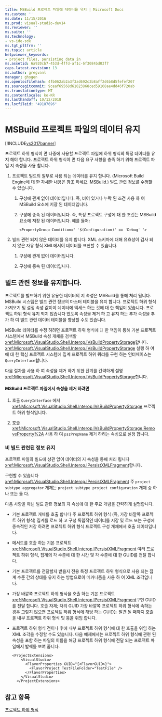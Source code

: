 ```yaml
---
title: MSBuild 프로젝트 파일에 데이터를 유지 | Microsoft Docs
ms.custom: ''
ms.date: 11/15/2016
ms.prod: visual-studio-dev14
ms.reviewer: ''
ms.suite: ''
ms.technology:
- vs-ide-sdk
ms.tgt_pltfrm: ''
ms.topic: article
helpviewer_keywords:
- project files, persisting data in
ms.assetid: 6a920cb7-453d-4ffd-af1c-6f3084bd03f7
caps.latest.revision: 13
ms.author: gregvanl
manager: ghogen
ms.openlocfilehash: 4fb062ab2a3f3ad692c3b8aff2d6b8d5fefef207
ms.sourcegitcommit: 9ceaf69568d61023868ced59108ae4dd46f720ab
ms.translationtype: MT
ms.contentlocale: ko-KR
ms.lasthandoff: 10/12/2018
ms.locfileid: "49187696"
---
```

# <a name="persisting-data-in-the-msbuild-project-file"></a>MSBuild 프로젝트 파일의 데이터 유지
[!INCLUDE[vs2017banner](../../includes/vs2017banner.md)]

프로젝트 하위 형식이 면 나중에 사용할 프로젝트 파일에 하위 형식의 특정 데이터를 유지 해야 합니다. 프로젝트 하위 형식이 면 다음 요구 사항을 충족 하기 위해 프로젝트 파일 지 속성을 사용 합니다.  
  
1.  프로젝트 빌드의 일부로 사용 되는 데이터를 유지 합니다. (Microsoft Build Engine에 대 한 자세한 내용은 참조 하세요. [MSBuild](http://msdn.microsoft.com/en-us/7c49aba1-ee6c-47d8-9de1-6f29a906e20b).) 빌드 관련 정보를 수행할 수 있습니다.  
  
    1.  구성에 관계 없이 데이터입니다. 즉, 비어 있거나 누락 된 조건 사용 하 여 MSBuild 요소에 저장 된 데이터입니다.  
  
    2.  구성에 종속 된 데이터입니다. 즉, 특정 프로젝트 구성에 대 한 조건는 MSBuild 요소에 저장 된 데이터입니다. 예를 들어:  
  
        ```  
        <PropertyGroup Condition=" '$(Configuration)' == 'Debug' ">  
        ```  
  
2.  빌드 관련 되지 않은 데이터를 유지 합니다. XML 스키마에 대해 유효성이 검사 되지 않은 자유 형식 XML에서이 데이터를 표현할 수 있습니다.  
  
    1.  구성에 관계 없이 데이터입니다.  
  
    2.  구성에 종속 된 데이터입니다.  
  
## <a name="persisting-build-related-information"></a>빌드 관련 정보를 유지합니다.  
 프로젝트를 빌드하기 위한 유용한 데이터의 지 속성은 MSBuild를 통해 처리 됩니다. MSBuild 시스템은 빌드 관련 정보의 마스터 테이블을 유지 합니다. 프로젝트 하위 형식 가져오기 및 설정 속성 값이이 데이터에 액세스 하는 것에 대 한 책임이 있습니다. 프로젝트 하위 형식 유지 되지 않습니다 있도록 속성을 제거 하 고 유지 하는 추가 속성을 추가 하 여 빌드 관련 데이터 테이블을 향상할 수도 있습니다.  
  
 MSBuild 데이터를 수정 하려면 프로젝트 하위 형식에 대 한 책임이 통해 기본 프로젝트 시스템에서 MSBuild 속성 개체를 검색할 <xref:Microsoft.VisualStudio.Shell.Interop.IVsBuildPropertyStorage>합니다. <xref:Microsoft.VisualStudio.Shell.Interop.IVsBuildPropertyStorage> 실행 하 여에 대 한 핵심 프로젝트 시스템에 집계 프로젝트 하위 쿼리를 구현 하는 인터페이스는 `QueryInterface`합니다.  
  
 다음 절차를 사용 하 여 속성을 제거 하기 위한 단계를 간략하게 설명 <xref:Microsoft.VisualStudio.Shell.Interop.IVsBuildPropertyStorage>합니다.  
  
#### <a name="to-remove-a-property-from-an-msbuild-project-file"></a>MSBuild 프로젝트 파일에서 속성을 제거 하려면  
  
1.  호출 `QueryInterface` 에서 <xref:Microsoft.VisualStudio.Shell.Interop.IVsBuildPropertyStorage> 프로젝트 하위 형식입니다.  
  
2.  호출 <xref:Microsoft.VisualStudio.Shell.Interop.IVsBuildPropertyStorage.RemoveProperty%2A> 사용 하 여 `pszPropName` 제거 하려는 속성으로 설정 합니다.  
  
### <a name="persisting-non-build-related-information"></a>비 빌드 관련된 정보 유지  
 프로젝트 파일의 빌드에 상관 없이 데이터의 지 속성을 통해 처리 됩니다 <xref:Microsoft.VisualStudio.Shell.Interop.IPersistXMLFragment>합니다.  
  
 구현할 수 있습니다 <xref:Microsoft.VisualStudio.Shell.Interop.IPersistXMLFragment> 주 `project subtype aggregator` 개체는 `project subtype project configuration` 개체 중 하나 또는 둘 다.  
  
 다음 사항을 아닌 빌드 관련 정보의 지 속성에 대 한 주요 개념을 간략하게 설명합니다.  
  
-   기본 프로젝트 개체를 호출 합니다 주 프로젝트 하위 형식 (즉, 가장 바깥쪽 프로젝트 하위 형식) 집계를 로드 하 고 구성 독립적인 데이터를 저장 및 로드 또는 구성에 종속적인 저장 하려면 프로젝트 하위 형식 프로젝트 구성 개체에서 호출 데이터입니다.  
  
-   메서드를 호출 하는 기본 프로젝트 <xref:Microsoft.VisualStudio.Shell.Interop.IPersistXMLFragment> 여러 프로젝트 하위 형식, 집계의 각 수준에 대 한 시간 및 각 수준에 대 한 GUID를 전달 합니다.  
  
-   기본 프로젝트를 전달할지 받을지 전용 특정 프로젝트 하위 형식으로 사용 되는 집계 수준 간의 상태를 유지 하는 방법으로이 메커니즘을 사용 하 여 XML 조각입니다.  
  
-   가장 바깥쪽 프로젝트 하위 형식을 호출 하는 기본 프로젝트 <xref:Microsoft.VisualStudio.Shell.Interop.IPersistXMLFragment>구현 GUID를 전달 합니다. 호출 자체; 처리 GUID 가장 바깥쪽 프로젝트 하위 형식에 속하는 경우 그렇지 않으면 프로젝트 하위 형식에 해당 하는 GUID는 발견 될 때까지 호출을 내부 프로젝트 하위 형식 및 등을 위임 합니다.  
  
-   프로젝트 하위 형식 전이나 후에 내부 프로젝트 하위 형식에 대 한 호출을 위임 하는 XML 조각을 수정할 수도 있습니다. 다음 예제에서는 프로젝트 하위 형식에 관련 된 속성을 포함 하는 파일의 이름을 해당 프로젝트 하위 형식에 전달 되는 프로젝트 파일에서 발췌를 보여 줍니다.  
  
    ```  
    <ProjectExtensions>  
        <VisualStudio>  
          <FlavorProperties GUID="{<FlavorGUID>}">  
            <FlavorProject TestFileFolder="TestFile" />  
          </FlavorProperties>  
        </VisualStudio>  
      </ProjectExtensions>  
    ```  
  
## <a name="see-also"></a>참고 항목  
 [프로젝트 하위 형식](../../extensibility/internals/project-subtypes.md)

